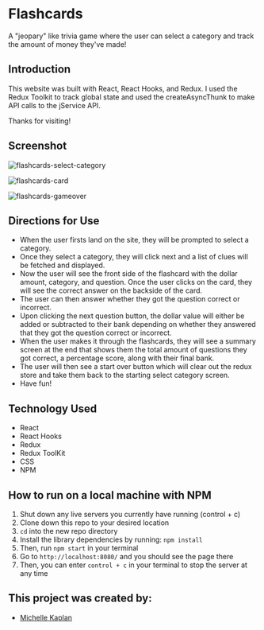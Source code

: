 # Flashcards

A "jeopary" like trivia game where the user can select a category and track the amount of money they've made!

## Introduction
This website was built with React, React Hooks, and Redux. I used the Redux Toolkit to track global state and used the createAsyncThunk to make API calls to the jService API. 

Thanks for visiting!

## Screenshot
![flashcards-select-category](https://user-images.githubusercontent.com/56200182/113580114-78658a00-95e2-11eb-9248-4d2a7bc93694.png)

![flashcards-card](https://user-images.githubusercontent.com/56200182/113580116-78fe2080-95e2-11eb-872d-a57d2fb12311.png)

![flashcards-gameover](https://user-images.githubusercontent.com/56200182/113580117-7996b700-95e2-11eb-8e7c-1b5a0b97ad87.png)

## Directions for Use
- When the user firsts land on the site, they will be prompted to select a category.
- Once they select a category, they will click next and a list of clues will be fetched and displayed. 
- Now the user will see the front side of the flashcard with the dollar amount, category, and question. Once the user clicks on the card, they will see the correct answer on the backside of the card.
- The user can then answer whether they got the question correct or incorrect.
- Upon clicking the next question button, the dollar value will either be added or subtracted to their bank depending on whether they answered that they got the question correct or incorrect.
- When the user makes it through the flashcards, they will see a summary screen at the end that shows them the total amount of questions they got correct, a percentage score, along with their final bank. 
- The user will then see a start over button which will clear out the redux store and take them back to the starting select category screen.
- Have fun!

## Technology Used
- React
- React Hooks
- Redux
- Redux ToolKit
- CSS
- NPM

## How to run on a local machine with NPM

1. Shut down any live servers you currently have running (control + c)
2. Clone down this repo to your desired location
3. ```cd``` into the new repo directory
4. Install the library dependencies by running: ```npm install```
5. Then, run `npm start` in your terminal
6. Go to `http://localhost:8080/` and you should see the page there
7. Then, you can enter `control + c` in your terminal to stop the server at any time

## This project was created by:

- [Michelle Kaplan](https://github.com/MichelleKaplan7)
